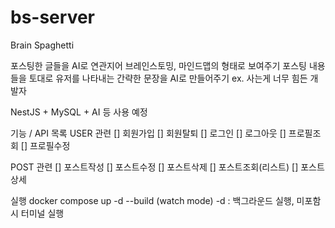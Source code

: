 # bs-server

Brain Spaghetti

포스팅한 글들을 AI로 연관지어 브레인스토밍, 마인드맵의 형태로 보여주기
포스팅 내용들을 토대로 유저를 나타내는 간략한 문장을 AI로 만들어주기
ex. 사는게 너무 힘든 개발자

NestJS + MySQL + AI 등 사용 예정

기능 / API 목록
USER 관련
[] 회원가입
[] 회원탈퇴
[] 로그인
[] 로그아웃
[] 프로필조회
[] 프로필수정

POST 관련
[] 포스트작성
[] 포스트수정
[] 포스트삭제
[] 포스트조회(리스트)
[] 포스트상세

실행
docker compose up -d --build (watch mode)
-d : 백그라운드 실행, 미포함 시 터미널 실행
